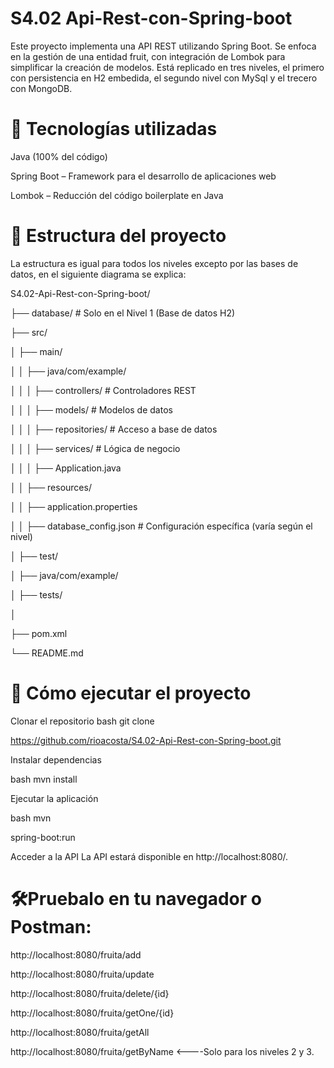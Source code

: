 # S4.02 Api-Rest-con-Spring-boot

Este proyecto implementa una API REST utilizando Spring Boot. Se enfoca en la gestión de una entidad fruit, con integración de Lombok para simplificar la creación de modelos. Está replicado en tres niveles, el primero con persistencia en H2 embedida, el segundo nivel con MySql y el trecero con MongoDB. 

# 🚀 Tecnologías utilizadas

Java (100% del código) 

Spring Boot – Framework para el desarrollo de aplicaciones web 

Lombok – Reducción del código boilerplate en Java 


# 📂 Estructura del proyecto

La estructura es igual para todos los niveles excepto por las bases de datos, en el siguiente diagrama se explica: 

S4.02-Api-Rest-con-Spring-boot/

├── database/                  # Solo en el Nivel 1 (Base de datos H2)

├── src/

│     ├── main/

│     │       ├── java/com/example/

│     │       │       ├── controllers/   # Controladores REST

│     │       │       ├── models/        # Modelos de datos

│     │       │       ├── repositories/  # Acceso a base de datos

│     │       │       ├── services/      # Lógica de negocio

│     │       │       ├── Application.java

│     │       ├── resources/

│     │             ├── application.properties

│     │             ├── database_config.json  # Configuración específica (varía según el nivel)

│     ├── test/

│             ├── java/com/example/

│             ├── tests/

│   

├── pom.xml

└── README.md


# 🚀 Cómo ejecutar el proyecto

Clonar el repositorio bash git clone 

https://github.com/rioacosta/S4.02-Api-Rest-con-Spring-boot.git 

Instalar dependencias

bash mvn install 

Ejecutar la aplicación

bash mvn 

spring-boot:run 

Acceder a la API La API estará disponible en http://localhost:8080/. 


# 🛠️Pruebalo en tu navegador o Postman: 

http://localhost:8080/fruita/add 

http://localhost:8080/fruita/update 

http://localhost:8080/fruita/delete/{id} 

http://localhost:8080/fruita/getOne/{id} 

http://localhost:8080/fruita/getAll 

http://localhost:8080/fruita/getByName   <----Solo para los niveles 2 y 3.
